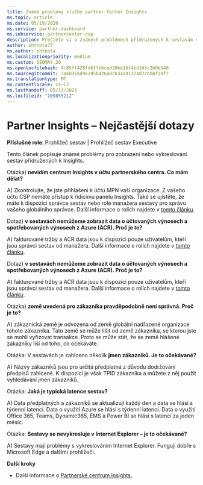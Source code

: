 ```yaml
---
title: Známé problémy služby partner Center Insights
ms.topic: article
ms.date: 05/19/2020
ms.service: partner-dashboard
ms.subservice: partnercenter-csp
description: Přečtěte si o známých problémech přidružených k sestavám služby partner Center Insights (PCI). Informace mohou zahrnovat známé problémy s vykreslováním nebo omezení vytváření sestav.
author: shthota77
ms.author: shthota
ms.localizationpriority: medium
ms.custom: SEOMAY.20
ms.openlocfilehash: 9c85ff428fd6ffb6ced38be16f4bd163c2b0b548
ms.sourcegitcommit: 7a6836bd962d5b426a8cb34a9132a87cbbbf39f7
ms.translationtype: MT
ms.contentlocale: cs-CZ
ms.lasthandoff: 05/13/2021
ms.locfileid: "109855212"
---
```

# <a name="partner-insights--frequently-asked-questions"></a>Partner Insights – Nejčastější dotazy

**Příslušné role**: Prohlížeč sestav | Prohlížeč sestav Executive

Tento článek popisuje známé problémy pro zobrazení nebo vykreslování sestav přidružených k Insights.

Otázka) **nevidím centrum Insights v účtu partnerského centra. Co mám dělat?**

A) Zkontrolujte, že jste přihlášeni k účtu MPN vaší organizace. Z vašeho účtu CSP nemáte přístup k řídicímu panelu Insights. Také se ujistěte, že máte k dispozici správce sestav nebo role manažera sestavy pro správu vašeho globálního správce.  Další informace o rolích najdete v [tomto článku](./pci-roles.md).

Dotaz) **v sestavách nemůžeme zobrazit data o účtovaných výnosech a spotřebovaných výnosech z Azure (ACR). Proč je to?**

A) fakturované tržby a ACR data jsou k dispozici pouze uživatelům, kteří jsou správci sestav od manažera.  Další informace o rolích najdete v [tomto článku](./pci-roles.md).

Dotaz) **v sestavách nemůžeme zobrazit data o účtovaných výnosech a spotřebovaných výnosech z Azure (ACR). Proč je to?**

A) fakturované tržby a ACR data jsou k dispozici pouze uživatelům, kteří jsou správci sestav od manažera. Další informace o rolích najdete v [tomto článku](./pci-roles.md).

Otázka) **země uvedená pro zákazníka pravděpodobně není správná. Proč je to?**

A) zákaznická země je odvozena od země globální nadřazené organizace tohoto zákazníka. Tato země se může lišit od země zákazníka, se kterou jste se mohli vyřizovat transakce. Proto se může stát, že se země hlášené zákazníky liší od toho, co očekáváte.

Otázka: V sestavách je zahlceno několik **jmen zákazníků. Je to očekávané?**

A) Názvy zákazníků jsou pro určitá předplatná z důvodu dodržování předpisů zahlcené. K dispozici je však TPID zákazníka a můžete z něj použít vyhledávání jmen zákazníků.

Otázka: **Jaká je typická latence sestav?**

A) Data předplatných a zákazníků se aktualizují každý den a data se hlásí s týdenní latencí. Data o využití Azure se hlásí s týdenní latencí. Data o využití Office 365, Teams, Dynamic365, EMS a Power BI se hlásí s latencí za jeden měsíc.

Otázka: **Sestavy se nevykresluje v Internet Explorer – je to očekávané?**

A) Sestavy mají problémy s vykreslováním Internet Explorer. Fungují dobře s Microsoft Edge a dalšími prohlížeči.

**Další kroky**

- Další informace o [Partnerské centrum Insights.](partner-center-insights.md)
